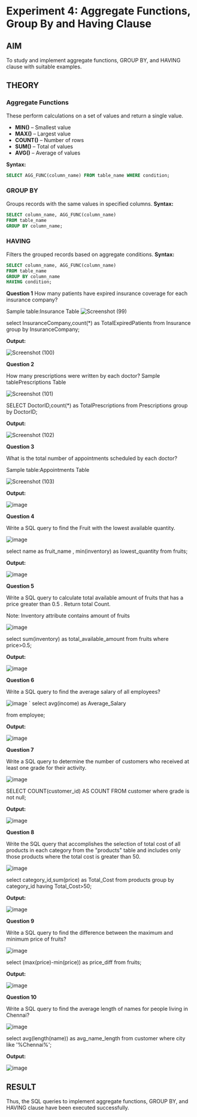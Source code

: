 # Experiment 4: Aggregate Functions, Group By and Having Clause

## AIM
To study and implement aggregate functions, GROUP BY, and HAVING clause with suitable examples.

## THEORY

### Aggregate Functions
These perform calculations on a set of values and return a single value.

- **MIN()** – Smallest value  
- **MAX()** – Largest value  
- **COUNT()** – Number of rows  
- **SUM()** – Total of values  
- **AVG()** – Average of values

**Syntax:**
```sql
SELECT AGG_FUNC(column_name) FROM table_name WHERE condition;
```
### GROUP BY
Groups records with the same values in specified columns.
**Syntax:**
```sql
SELECT column_name, AGG_FUNC(column_name)
FROM table_name
GROUP BY column_name;
```
### HAVING
Filters the grouped records based on aggregate conditions.
**Syntax:**
```sql
SELECT column_name, AGG_FUNC(column_name)
FROM table_name
GROUP BY column_name
HAVING condition;
```

**Question 1**
How many patients have expired insurance coverage for each insurance company?

Sample table:Insurance Table
![Screenshot (99)](https://github.com/user-attachments/assets/fe94df68-cb38-4201-8d85-3a04b34fafa1)

select InsuranceCompany,count(*) as TotalExpiredPatients
from Insurance
group by InsuranceCompany;


**Output:**

![Screenshot (100)](https://github.com/user-attachments/assets/f6876a60-51ea-4680-9b7e-a16757f199b7)


**Question 2**

How many prescriptions were written by each doctor?
Sample tablePrescriptions Table

![Screenshot (101)](https://github.com/user-attachments/assets/04f6765b-bc34-4ba2-a545-d088976a3190)

SELECT DoctorID,count(*) as TotalPrescriptions
from Prescriptions
group by DoctorID;


**Output:**

![Screenshot (102)](https://github.com/user-attachments/assets/d1852b8d-7935-4281-b85e-b1dddfad7197)


**Question 3**

What is the total number of appointments scheduled by each doctor?

Sample table:Appointments Table

![Screenshot (103)](https://github.com/user-attachments/assets/4935a868-df50-4e86-acd5-6d22f69e861b)

**Output:**

![image](https://github.com/user-attachments/assets/0a549ace-e896-4397-88e2-a63e0aa06f62)


**Question 4**

Write a SQL query to find the Fruit with the lowest available quantity.

![image](https://github.com/user-attachments/assets/ec9e01ee-cb01-4ad2-800d-1816eb3b26c2)

select name as fruit_name , min(inventory) as lowest_quantity
from fruits;

**Output:**


![image](https://github.com/user-attachments/assets/0204804f-612f-4252-b512-27c0a8b0a6d7)


**Question 5**

Write a SQL query to calculate total available amount of fruits that has a price greater than 0.5 . Return total Count. 

Note: Inventory attribute contains amount of fruits


![image](https://github.com/user-attachments/assets/fecec400-4e63-44ec-a54a-d0c5e0dfc04f)

select sum(inventory) as total_available_amount
from fruits
where price>0.5;

**Output:**

![image](https://github.com/user-attachments/assets/0e1afba4-9aee-4cc3-90b8-0cc8c04294fd)

**Question 6**

Write a SQL query to  find the average salary of all employees?


![image](https://github.com/user-attachments/assets/ecb34cbc-f30c-49f1-af27-f9ff4ab4602e)
`
select avg(income) as Average_Salary

from employee;

**Output:**


![image](https://github.com/user-attachments/assets/2da9bb45-675a-483a-8027-86a1ca7cb6cc)


**Question 7**

Write a SQL query to determine the number of customers who received at least one grade for their activity.


![image](https://github.com/user-attachments/assets/c413d6c9-76f1-4133-9406-5e8925e4c2b0)

SELECT COUNT(customer_id) AS COUNT
FROM customer
where grade is not null;

**Output:**


![image](https://github.com/user-attachments/assets/46ecfb3c-4382-48c0-abec-c48845b90daa)


**Question 8**

Write the SQL query that accomplishes the selection of total cost of all products in each category from the "products" table and includes only those products where the total cost is greater than 50.


![image](https://github.com/user-attachments/assets/f0ed5434-0a3e-4c0b-9a95-3a6de1265359)

select category_id,sum(price) as Total_Cost
from products
group by category_id
having Total_Cost>50;


**Output:**


![image](https://github.com/user-attachments/assets/a26e2ca9-5a4e-4821-aaa2-e954e60ed2cd)


**Question 9**

Write a SQL query to find the difference between the maximum and minimum price of fruits?


![image](https://github.com/user-attachments/assets/50b4425e-f1e0-46a3-8042-683c97701287)

select (max(price)-min(price)) as price_diff
from fruits;


**Output:**


![image](https://github.com/user-attachments/assets/58551863-741a-4725-8727-48484a23f782)


**Question 10**

Write a SQL query to find the average length of names for people living in Chennai?


![image](https://github.com/user-attachments/assets/b2734a29-fd4a-42c0-b5bc-b0546b9db332)

select avg(length(name)) as avg_name_length
from customer
where city like '%Chennai%';

**Output:**


![image](https://github.com/user-attachments/assets/f74034bd-6685-48c2-a36b-789a47c1f104)



## RESULT
Thus, the SQL queries to implement aggregate functions, GROUP BY, and HAVING clause have been executed successfully.
